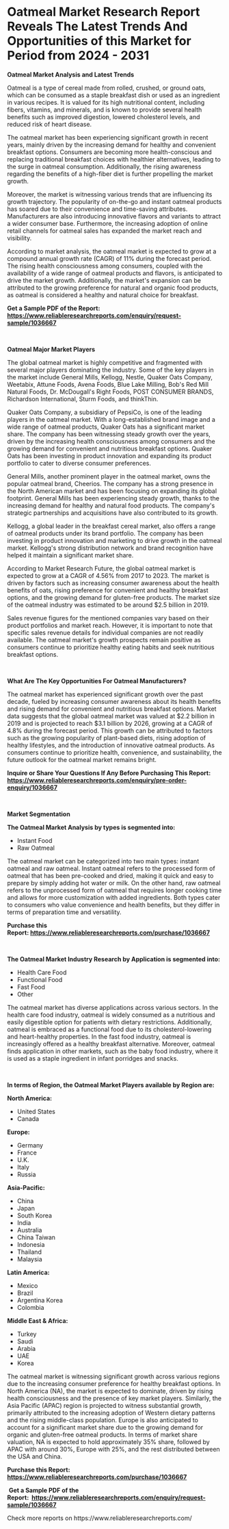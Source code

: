 <p><h1>Oatmeal Market Research Report Reveals The Latest Trends And Opportunities of this Market for Period from 2024 - 2031</h1></p><p><strong>Oatmeal Market Analysis and Latest Trends</strong></p>
<p><p>Oatmeal is a type of cereal made from rolled, crushed, or ground oats, which can be consumed as a staple breakfast dish or used as an ingredient in various recipes. It is valued for its high nutritional content, including fibers, vitamins, and minerals, and is known to provide several health benefits such as improved digestion, lowered cholesterol levels, and reduced risk of heart disease.</p><p>The oatmeal market has been experiencing significant growth in recent years, mainly driven by the increasing demand for healthy and convenient breakfast options. Consumers are becoming more health-conscious and replacing traditional breakfast choices with healthier alternatives, leading to the surge in oatmeal consumption. Additionally, the rising awareness regarding the benefits of a high-fiber diet is further propelling the market growth.</p><p>Moreover, the market is witnessing various trends that are influencing its growth trajectory. The popularity of on-the-go and instant oatmeal products has soared due to their convenience and time-saving attributes. Manufacturers are also introducing innovative flavors and variants to attract a wider consumer base. Furthermore, the increasing adoption of online retail channels for oatmeal sales has expanded the market reach and visibility.</p><p>According to market analysis, the oatmeal market is expected to grow at a compound annual growth rate (CAGR) of 11% during the forecast period. The rising health consciousness among consumers, coupled with the availability of a wide range of oatmeal products and flavors, is anticipated to drive the market growth. Additionally, the market's expansion can be attributed to the growing preference for natural and organic food products, as oatmeal is considered a healthy and natural choice for breakfast.</p></p>
<p><strong>Get a Sample PDF of the Report:&nbsp; <a href="https://www.reliableresearchreports.com/enquiry/request-sample/1036667">https://www.reliableresearchreports.com/enquiry/request-sample/1036667</a></strong></p>
<p>&nbsp;</p>
<p><strong>Oatmeal Major Market Players</strong></p>
<p><p>The global oatmeal market is highly competitive and fragmented with several major players dominating the industry. Some of the key players in the market include General Mills, Kellogg, Nestle, Quaker Oats Company, Weetabix, Attune Foods, Avena Foods, Blue Lake Milling, Bob's Red Mill Natural Foods, Dr. McDougall's Right Foods, POST CONSUMER BRANDS, Richardson International, Sturm Foods, and thinkThin. </p><p>Quaker Oats Company, a subsidiary of PepsiCo, is one of the leading players in the oatmeal market. With a long-established brand image and a wide range of oatmeal products, Quaker Oats has a significant market share. The company has been witnessing steady growth over the years, driven by the increasing health consciousness among consumers and the growing demand for convenient and nutritious breakfast options. Quaker Oats has been investing in product innovation and expanding its product portfolio to cater to diverse consumer preferences.</p><p>General Mills, another prominent player in the oatmeal market, owns the popular oatmeal brand, Cheerios. The company has a strong presence in the North American market and has been focusing on expanding its global footprint. General Mills has been experiencing steady growth, thanks to the increasing demand for healthy and natural food products. The company's strategic partnerships and acquisitions have also contributed to its growth.</p><p>Kellogg, a global leader in the breakfast cereal market, also offers a range of oatmeal products under its brand portfolio. The company has been investing in product innovation and marketing to drive growth in the oatmeal market. Kellogg's strong distribution network and brand recognition have helped it maintain a significant market share.</p><p>According to Market Research Future, the global oatmeal market is expected to grow at a CAGR of 4.56% from 2017 to 2023. The market is driven by factors such as increasing consumer awareness about the health benefits of oats, rising preference for convenient and healthy breakfast options, and the growing demand for gluten-free products. The market size of the oatmeal industry was estimated to be around $2.5 billion in 2019.</p><p>Sales revenue figures for the mentioned companies vary based on their product portfolios and market reach. However, it is important to note that specific sales revenue details for individual companies are not readily available. The oatmeal market's growth prospects remain positive as consumers continue to prioritize healthy eating habits and seek nutritious breakfast options.</p></p>
<p>&nbsp;</p>
<p><strong>What Are The Key Opportunities For Oatmeal Manufacturers?</strong></p>
<p><p>The oatmeal market has experienced significant growth over the past decade, fueled by increasing consumer awareness about its health benefits and rising demand for convenient and nutritious breakfast options. Market data suggests that the global oatmeal market was valued at $2.2 billion in 2019 and is projected to reach $3.1 billion by 2026, growing at a CAGR of 4.8% during the forecast period. This growth can be attributed to factors such as the growing popularity of plant-based diets, rising adoption of healthy lifestyles, and the introduction of innovative oatmeal products. As consumers continue to prioritize health, convenience, and sustainability, the future outlook for the oatmeal market remains bright.</p></p>
<p><strong>Inquire or Share Your Questions If Any Before Purchasing This Report: <a href="https://www.reliableresearchreports.com/enquiry/pre-order-enquiry/1036667">https://www.reliableresearchreports.com/enquiry/pre-order-enquiry/1036667</a></strong></p>
<p>&nbsp;</p>
<p><strong>Market Segmentation</strong></p>
<p><strong>The Oatmeal Market Analysis by types is segmented into:</strong></p>
<p><ul><li>Instant Food</li><li>Raw Oatmeal</li></ul></p>
<p><p>The oatmeal market can be categorized into two main types: instant oatmeal and raw oatmeal. Instant oatmeal refers to the processed form of oatmeal that has been pre-cooked and dried, making it quick and easy to prepare by simply adding hot water or milk. On the other hand, raw oatmeal refers to the unprocessed form of oatmeal that requires longer cooking time and allows for more customization with added ingredients. Both types cater to consumers who value convenience and health benefits, but they differ in terms of preparation time and versatility.</p></p>
<p><strong>Purchase this Report:&nbsp;<a href="https://www.reliableresearchreports.com/purchase/1036667">https://www.reliableresearchreports.com/purchase/1036667</a></strong></p>
<p>&nbsp;</p>
<p><strong>The Oatmeal Market Industry Research by Application is segmented into:</strong></p>
<p><ul><li>Health Care Food</li><li>Functional Food</li><li>Fast Food</li><li>Other</li></ul></p>
<p><p>The oatmeal market has diverse applications across various sectors. In the health care food industry, oatmeal is widely consumed as a nutritious and easily digestible option for patients with dietary restrictions. Additionally, oatmeal is embraced as a functional food due to its cholesterol-lowering and heart-healthy properties. In the fast food industry, oatmeal is increasingly offered as a healthy breakfast alternative. Moreover, oatmeal finds application in other markets, such as the baby food industry, where it is used as a staple ingredient in infant porridges and snacks.</p></p>
<p>&nbsp;</p>
<p><strong>In terms of Region, the Oatmeal Market Players available by Region are:</strong></p>
<p>
    <p> <strong> North America: </strong>
        <ul>
            <li>United States</li>
            <li>Canada</li>
        </ul>
        </p> 
    <p> <strong> Europe: </strong>
        <ul>
            <li>Germany</li>
            <li>France</li>
            <li>U.K.</li>
            <li>Italy</li>
            <li>Russia</li>
        </ul>
        </p> 
    <p> <strong> Asia-Pacific: </strong>
        <ul>
            <li>China</li>
            <li>Japan</li>
            <li>South Korea</li>
            <li>India</li>
            <li>Australia</li>
            <li>China Taiwan</li>
            <li>Indonesia</li>
            <li>Thailand</li>
            <li>Malaysia</li>
        </ul>
        </p> 
    <p> <strong> Latin America: </strong>
        <ul>
            <li>Mexico</li>
            <li>Brazil</li>
            <li>Argentina Korea</li>
            <li>Colombia</li>
        </ul>
        </p> 
    <p> <strong> Middle East & Africa: </strong>
        <ul>
            <li>Turkey</li>
            <li>Saudi</li>
            <li>Arabia</li>
            <li>UAE</li>
            <li>Korea</li>
        </ul>
    </p>
    </p>
<p><p>The oatmeal market is witnessing significant growth across various regions due to the increasing consumer preference for healthy breakfast options. In North America (NA), the market is expected to dominate, driven by rising health consciousness and the presence of key market players. Similarly, the Asia Pacific (APAC) region is projected to witness substantial growth, primarily attributed to the increasing adoption of Western dietary patterns and the rising middle-class population. Europe is also anticipated to account for a significant market share due to the growing demand for organic and gluten-free oatmeal products. In terms of market share valuation, NA is expected to hold approximately 35% share, followed by APAC with around 30%, Europe with 25%, and the rest distributed between the USA and China.</p></p>
<p><strong>Purchase this Report: <a href="https://www.reliableresearchreports.com/purchase/1036667">https://www.reliableresearchreports.com/purchase/1036667</a></strong></p>
<p>&nbsp;<strong>Get a Sample PDF of the Report:&nbsp;&nbsp;<a href="https://www.reliableresearchreports.com/enquiry/request-sample/1036667">https://www.reliableresearchreports.com/enquiry/request-sample/1036667</a></strong></p>
<p><strong></strong></p>
<p>Check more reports on https://www.reliableresearchreports.com/</p>